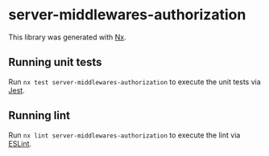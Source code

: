 # server-middlewares-authorization

This library was generated with [Nx](https://nx.dev).

## Running unit tests

Run `nx test server-middlewares-authorization` to execute the unit tests via [Jest](https://jestjs.io).

## Running lint

Run `nx lint server-middlewares-authorization` to execute the lint via [ESLint](https://eslint.org/).
